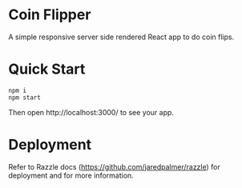 # Coin Flipper

A simple responsive server side rendered React app to do coin flips.

# Quick Start

```
npm i
npm start
```

Then open http://localhost:3000/ to see your app.

# Deployment

Refer to Razzle docs (https://github.com/jaredpalmer/razzle) for deployment and for more information.
